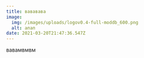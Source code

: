 ```yaml
---
title: вававава
image:
  img: /images/uploads/logov0.4-full-moddb_600.png
  alt: апап
date: 2021-03-20T21:47:36.547Z
---
```

вавамвмвм